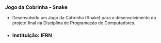 ### Jogo da Cobrinha - Snake
- Desenvolvido um Jogo da Cobrinha (Snake) para o desenvolvimento do projeto final na Disciplina de Programação de Computadores.
- ### Instituição: IFRN
